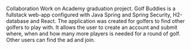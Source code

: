Collaboration Work on Academy graduation project. Golf Buddies is a fullstack web-app configured with Java Spring and Spring Security, H2-database and React. The application was created for golfers to find other golfers to play with. It allows the user to create an account and submit where, when and how many more players is needed for a round of golf. Other users can find the ad and join.

